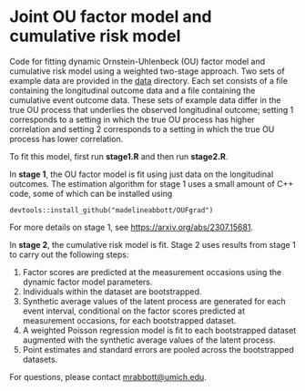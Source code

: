 # Joint OU factor model and cumulative risk model
Code for fitting dynamic Ornstein-Uhlenbeck (OU) factor model and cumulative risk model using a weighted two-stage approach.  Two sets of example data are provided in the [data](/data) directory.  Each set consists of a file containing the longitudinal outcome data and a file containing the cumulative event outcome data.  These sets of example data differ in the true OU process that underlies the observed longitudinal outcome; setting 1 corresponds to a setting in which the true OU process has higher correlation and setting 2 corresponds to a setting in which the true OU process has lower correlation.

To fit this model, first run **stage1.R** and then run **stage2.R**.

In **stage 1**, the OU factor model is fit using just data on the longitudinal outcomes.  The estimation algorithm for stage 1 uses a small amount of C++ code, some of which can be installed using
```
devtools::install_github("madelineabbott/OUFgrad")
```
For more details on stage 1, see https://arxiv.org/abs/2307.15681.

In **stage 2**, the cumulative risk model is fit.  Stage 2 uses results from stage 1 to carry out the following steps:

1. Factor scores are predicted at the measurement occasions using the dynamic factor model parameters.
2. Individuals within the dataset are bootstrapped.
3. Synthetic average values of the latent process are generated for each event interval, conditional on the factor scores predicted at measurement occasions, for each bootstrapped dataset.
4. A weighted Poisson regression model is fit to each bootstrapped dataset augmented with the synthetic average values of the latent process.
5. Point estimates and standard errors are pooled across the bootstrapped datasets.

For questions, please contact mrabbott@umich.edu.
